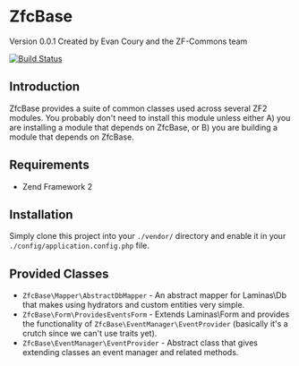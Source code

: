 # ZfcBase

Version 0.0.1 Created by Evan Coury and the ZF-Commons team

[![Build Status](https://secure.travis-ci.org/ZF-Commons/ZfcBase.png?branch=master)](http://travis-ci.org/ZF-Commons/ZfcBase)

## Introduction

ZfcBase provides a suite of common classes used across several ZF2 modules.
You probably don't need to install this module unless either A) you are
installing a module that depends on ZfcBase, or B) you are building a module
that depends on ZfcBase.

## Requirements

* Zend Framework 2

## Installation

Simply clone this project into your `./vendor/` directory and enable it in your
`./config/application.config.php` file.

Provided Classes
----------------

* `ZfcBase\Mapper\AbstractDbMapper` - An abstract mapper for Laminas\Db that makes
  using hydrators and custom entities very simple.
* `ZfcBase\Form\ProvidesEventsForm` - Extends Laminas\Form and provides the
  functionality of `ZfcBase\EventManager\EventProvider` (basically it's a
  crutch since we can't use traits yet).
* `ZfcBase\EventManager\EventProvider` - Abstract class that gives extending
  classes an event manager and related methods.
